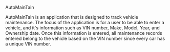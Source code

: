 AutoMainTain

AutoMainTain is an application that is designed to track vehicle maintenance.
The focus of the application is for a user to be able to enter a vehicle, and
it's information such as VIN number, Make, Model, Year, and Ownership date.
Once this information is entered, all maintenance records entered belong to the vehicle based on the VIN number since every car has a unique VIN number. 
